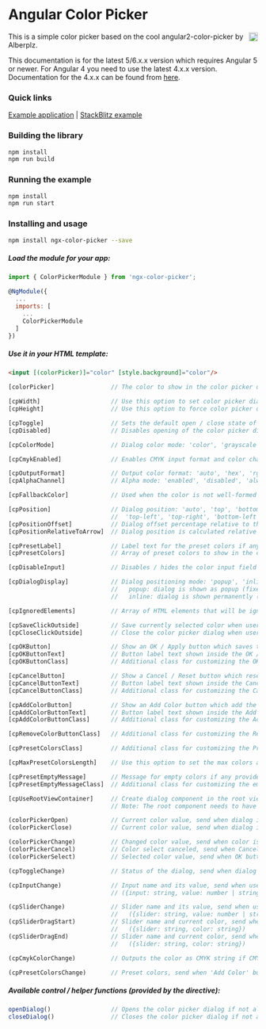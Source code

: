 # Angular Color Picker

<a href="https://badge.fury.io/js/ngx-color-picker"><img src="https://badge.fury.io/js/ngx-color-picker.svg" align="right" alt="npm version" height="18"></a>

This is a simple color picker based on the cool angular2-color-picker by Alberplz.

This documentation is for the latest 5/6.x.x version which requires Angular 5 or newer. For Angular 4 you need to use the latest 4.x.x version. Documentation for the 4.x.x can be found from <a href="https://github.com/zefoy/ngx-color-picker/tree/4.x.x/">here</a>.

### Quick links

[Example application](https://zefoy.github.io/ngx-color-picker/)
 |
[StackBlitz example](https://stackblitz.com/github/zefoy/ngx-color-picker/tree/master)

### Building the library

```bash
npm install
npm run build
```

### Running the example

```bash
npm install
npm run start
```

### Installing and usage

```bash
npm install ngx-color-picker --save
```

##### Load the module for your app:

```javascript
import { ColorPickerModule } from 'ngx-color-picker';

@NgModule({
  ...
  imports: [
    ...
    ColorPickerModule
  ]
})
```

##### Use it in your HTML template:

```html
<input [(colorPicker)]="color" [style.background]="color"/>
```

```javascript
[colorPicker]                // The color to show in the color picker dialog.

[cpWidth]                    // Use this option to set color picker dialog width ('230px').
[cpHeight]                   // Use this option to force color picker dialog height ('auto').

[cpToggle]                   // Sets the default open / close state of the color picker (false).
[cpDisabled]                 // Disables opening of the color picker dialog via toggle / events.

[cpColorMode]                // Dialog color mode: 'color', 'grayscale', 'presets' ('color').

[cpCmykEnabled]              // Enables CMYK input format and color change event (false).

[cpOutputFormat]             // Output color format: 'auto', 'hex', 'rgba', 'hsla' ('auto').
[cpAlphaChannel]             // Alpha mode: 'enabled', 'disabled', 'always', 'forced' ('enabled').

[cpFallbackColor]            // Used when the color is not well-formed or is undefined ('#000').

[cpPosition]                 // Dialog position: 'auto', 'top', 'bottom', 'left', 'right',
                             //  'top-left', 'top-right', 'bottom-left', 'bottom-right' ('auto').
[cpPositionOffset]           // Dialog offset percentage relative to the directive element (0%).
[cpPositionRelativeToArrow]  // Dialog position is calculated relative to dialog arrow (false).

[cpPresetLabel]              // Label text for the preset colors if any provided ('Preset colors').
[cpPresetColors]             // Array of preset colors to show in the color picker dialog ([]).

[cpDisableInput]             // Disables / hides the color input field from the dialog (false).

[cpDialogDisplay]            // Dialog positioning mode: 'popup', 'inline' ('popup').
                             //   popup: dialog is shown as popup (fixed positioning).
                             //   inline: dialog is shown permanently (static positioning).

[cpIgnoredElements]          // Array of HTML elements that will be ignored when clicked ([]).

[cpSaveClickOutside]         // Save currently selected color when user clicks outside (true).
[cpCloseClickOutside]        // Close the color picker dialog when user clicks outside (true).

[cpOKButton]                 // Show an OK / Apply button which saves the color (false).
[cpOKButtonText]             // Button label text shown inside the OK / Apply button ('OK').
[cpOKButtonClass]            // Additional class for customizing the OK / Apply button ('').

[cpCancelButton]             // Show a Cancel / Reset button which resets the color (false).
[cpCancelButtonText]         // Button label text shown inside the Cancel / Reset button ('Cancel').
[cpCancelButtonClass]        // Additional class for customizing the Cancel / Reset button ('').

[cpAddColorButton]           // Show an Add Color button which add the color into preset (false).
[cpAddColorButtonText]       // Button label text shown inside the Add Color button ('Add color').
[cpAddColorButtonClass]      // Additional class for customizing the Add Color button ('').

[cpRemoveColorButtonClass]   // Additional class for customizing the Remove Color button ('').

[cpPresetColorsClass]        // Additional class for customizing the Preset Colors container ('').

[cpMaxPresetColorsLength]    // Use this option to set the max colors allowed in presets (null).

[cpPresetEmptyMessage]       // Message for empty colors if any provided used ('No colors added').
[cpPresetEmptyMessageClass]  // Additional class for customizing the empty colors message ('').

[cpUseRootViewContainer]     // Create dialog component in the root view container (false).
                             // Note: The root component needs to have public viewContainerRef.

(colorPickerOpen)            // Current color value, send when dialog is opened (value: string).
(colorPickerClose)           // Current color value, send when dialog is closed (value: string).

(colorPickerChange)          // Changed color value, send when color is changed (value: string).
(colorPickerCancel)          // Color select canceled, send when Cancel button is pressed (void).
(colorPickerSelect)          // Selected color value, send when OK button is pressed (value: string).

(cpToggleChange)             // Status of the dialog, send when dialog is opened / closed (open: boolean).

(cpInputChange)              // Input name and its value, send when user changes color through inputs
                             // ({input: string, value: number | string, color: string})

(cpSliderChange)             // Slider name and its value, send when user changes color through slider
                             //   ({slider: string, value: number | string, color: string})
(cpSliderDragStart)          // Slider name and current color, send when slider dragging starts (mousedown,touchstart)
                             //   ({slider: string, color: string})
(cpSliderDragEnd)            // Slider name and current color, send when slider dragging ends (mouseup,touchend)
                             //   ({slider: string, color: string})

(cpCmykColorChange)          // Outputs the color as CMYK string if CMYK is enabled (value: string).

(cpPresetColorsChange)       // Preset colors, send when 'Add Color' button is pressed (value: array).
```

##### Available control / helper functions (provided by the directive):

```javascript
openDialog()                 // Opens the color picker dialog if not already open.
closeDialog()                // Closes the color picker dialog if not already closed.
```
